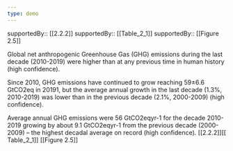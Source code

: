 ```yaml
---
type: demo
---
```

supportedBy:: [[2.2.2]]
supportedBy:: [[Table_2_1]]
supportedBy:: [[Figure 2.5]]

Global net anthropogenic Greenhouse Gas (GHG) emissions during the last decade
  (2010-2019) were higher than at any previous time in human history 
(high confidence).

  Since 2010, GHG emissions have continued to grow reaching 59±6.6 GtCO2eq in 20191,
  but the average annual growth in the last decade (1.3%, 2010-2019) was lower than in the previous decade
  (2.1%, 2000-2009) (high confidence). 
  
  Average annual GHG emissions were 56 GtCO2eqyr-1
  for the decade 2010-2019 growing by about 9.1 GtCO2eqyr-1 from the previous decade (2000-2009) – the highest decadal average on record (high confidence). [[2.2.2]][[ Table_2_1]] [[Figure 2.5]]
  
  